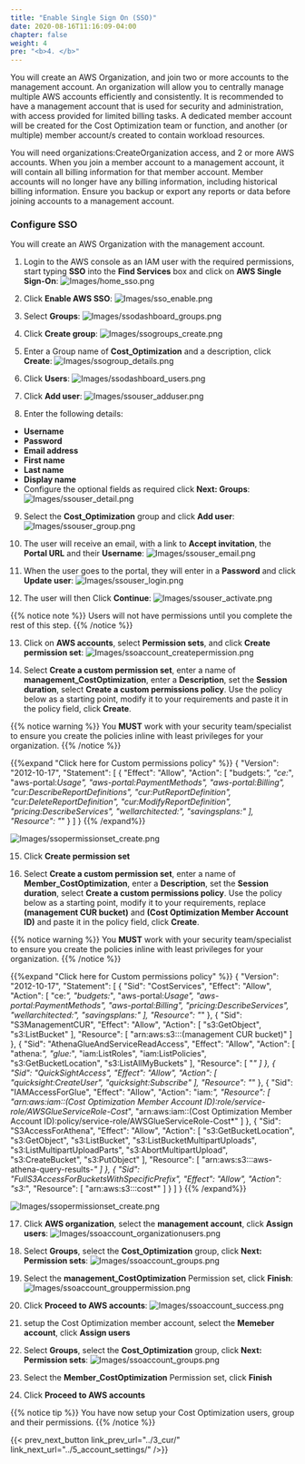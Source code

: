 ```yaml
---
title: "Enable Single Sign On (SSO)"
date: 2020-08-16T11:16:09-04:00
chapter: false
weight: 4
pre: "<b>4. </b>"
---
```




You will create an AWS Organization, and join two or more accounts to the management account. An organization will allow you to centrally manage multiple AWS accounts efficiently and consistently. It is recommended to have a management account that is  used for security and administration, with access provided for limited billing tasks. A dedicated member account will be created for the Cost Optimization team or function, and another (or multiple) member account/s created to contain workload resources.

You will need organizations:CreateOrganization access, and 2 or more AWS accounts. When you join a member account to a management account, it will contain all billing information for that member account. Member accounts will no longer have any billing information, including historical billing information.  Ensure you backup or export any reports or data before joining accounts to a management account.

### Configure SSO
You will create an AWS Organization with the management account.

1. Login to the AWS console as an IAM user with the required permissions, start typing **SSO** into the **Find Services** box and click on **AWS Single Sign-On**:
![Images/home_sso.png](/Cost/100_1_AWS_Account_Setup/Images/home_sso.png)

2. Click **Enable AWS SSO**:
![Images/sso_enable.png](/Cost/100_1_AWS_Account_Setup/Images/sso_enable.png)

3. Select **Groups**:
![Images/ssodashboard_groups.png](/Cost/100_1_AWS_Account_Setup/Images/ssodashboard_groups.png)

4. Click **Create group**:
![Images/ssogroups_create.png](/Cost/100_1_AWS_Account_Setup/Images/ssogroups_create.png)

5. Enter a Group name of **Cost_Optimization** and a description, click **Create**:
![Images/ssogroup_details.png](/Cost/100_1_AWS_Account_Setup/Images/ssogroup_details.png)

6. Click **Users**:
![Images/ssodashboard_users.png](/Cost/100_1_AWS_Account_Setup/Images/ssodashboard_users.png)

7. Click **Add user**:
![Images/ssouser_adduser.png](/Cost/100_1_AWS_Account_Setup/Images/ssouser_adduser.png)

8. Enter the following details:
 - **Username**
 - **Password**
 - **Email address**
 - **First name** 
 - **Last name** 
 - **Display name**
 - Configure the optional fields as required
click **Next: Groups**: 
![Images/ssouser_detail.png](/Cost/100_1_AWS_Account_Setup/Images/ssouser_detail.png)

9. Select the **Cost_Optimization** group and click **Add user**:
![Images/ssouser_group.png](/Cost/100_1_AWS_Account_Setup/Images/ssouser_group.png)

10. The user will receive an email, with a link to **Accept invitation**, the **Portal URL** and their **Username**:
![Images/ssouser_email.png](/Cost/100_1_AWS_Account_Setup/Images/ssouser_email.png)

11. When the user goes to the portal, they will enter in a **Password** and click **Update user**:
![Images/ssouser_login.png](/Cost/100_1_AWS_Account_Setup/Images/ssouser_login.png)

12. The user will then Click **Continue**:
![Images/ssouser_activate.png](/Cost/100_1_AWS_Account_Setup/Images/ssouser_activate.png)

{{% notice note %}}
Users will not have permissions until you complete the rest of this step.
{{% /notice %}}

13. Click on **AWS accounts**, select **Permission sets**, and click **Create permission set**:
![Images/ssoaccount_createpermission.png](/Cost/100_1_AWS_Account_Setup/Images/ssoaccount_createpermission.png)

14. Select **Create a custom permission set**, enter a name of **management_CostOptimization**, enter a **Description**, set the **Session duration**, select **Create a custom permissions policy**. Use the policy below as a starting point, modify it to your requirements and paste it in the policy field,  click **Create**.

{{% notice warning %}}
You **MUST** work with your security team/specialist to ensure you create the policies inline with least privileges for your organization.
{{% /notice %}}

{{%expand "Click here for Custom permissions policy" %}}
    {
        "Version": "2012-10-17",
        "Statement": [
            {
                "Effect": "Allow",
                "Action": [
                    "budgets:*",
                    "ce:*",
                    "aws-portal:*Usage",
                    "aws-portal:*PaymentMethods",
                    "aws-portal:*Billing",
                    "cur:DescribeReportDefinitions",
                    "cur:PutReportDefinition",
                    "cur:DeleteReportDefinition",
                    "cur:ModifyReportDefinition",
                    "pricing:DescribeServices",
                    "wellarchitected:*",
                    "savingsplans:*"
                ],
                "Resource": "*"
            }
        ]
    }
{{% /expand%}}

![Images/ssopermissionset_create.png](/Cost/100_1_AWS_Account_Setup/Images/ssopermissionset_create.png)

15. Click **Create permission set**

16. Select **Create a custom permission set**, enter a name of **Member_CostOptimization**, enter a **Description**, set the **Session duration**, select **Create a custom permissions policy**. Use the policy below as a starting point, modify it to your requirements, replace **(management CUR bucket)** and **(Cost Optimization Member Account ID)** and paste it in the policy field,  click **Create**.

{{% notice warning %}}
You **MUST** work with your security team/specialist to ensure you create the policies inline with least privileges for your organization.
{{% /notice %}}

{{%expand "Click here for Custom permissions policy" %}}
    {
        "Version": "2012-10-17",
        "Statement": [
            {
                "Sid": "CostServices",
                "Effect": "Allow",
                "Action": [
                    "ce:*",
                    "budgets:*",
                    "aws-portal:*Usage",
                    "aws-portal:*PaymentMethods",
                    "aws-portal:*Billing",
                    "pricing:DescribeServices",
                    "wellarchitected:*",
                    "savingsplans:*"
                ],
                "Resource": "*"
            },
            {
                "Sid": "S3ManagementCUR",
                "Effect": "Allow",
                "Action": [
                    "s3:GetObject",
                    "s3:ListBucket"
                ],
                "Resource": [
                    "arn:aws:s3:::(management CUR bucket)"
                ]
            },
        {
            "Sid": "AthenaGlueAndServiceReadAccess",
            "Effect": "Allow",
            "Action": [
                "athena:*",
                "glue:*",
                "iam:ListRoles",
                "iam:ListPolicies",
                "s3:GetBucketLocation",
                "s3:ListAllMyBuckets"
            ],
            "Resource": [
                "*"
            ]
        },
        {
            "Sid": "QuickSightAccess",
            "Effect": "Allow",
            "Action": [
                "quicksight:CreateUser",
                "quicksight:Subscribe"
            ],
            "Resource": "*"
        },
        {
            "Sid": "IAMAccessForGlue",
            "Effect": "Allow",
            "Action": "iam:*",
            "Resource": [
                "arn:aws:iam::(Cost Optimization Member Account ID):role/service-role/AWSGlueServiceRole-Cost*",
                "arn:aws:iam::(Cost Optimization Member Account ID):policy/service-role/AWSGlueServiceRole-Cost*"
            ]
        },
        {
            "Sid": "S3AccessForAthena",
            "Effect": "Allow",
            "Action": [
                "s3:GetBucketLocation",
                "s3:GetObject",
                "s3:ListBucket",
                "s3:ListBucketMultipartUploads",
                "s3:ListMultipartUploadParts",
                "s3:AbortMultipartUpload",
                "s3:CreateBucket",
                "s3:PutObject"
            ],
            "Resource": [
                "arn:aws:s3:::aws-athena-query-results-*"
            ]
        },
        {
            "Sid": "FullS3AccessForBucketsWithSpecificPrefix",
            "Effect": "Allow",
            "Action": "s3:*",
            "Resource": [
                "arn:aws:s3:::cost*"
            ]
        }
    ]
    }
{{% /expand%}}

![Images/ssopermissionset_create.png](/Cost/100_1_AWS_Account_Setup/Images/ssopermissionset_create.png)

17. Click **AWS organization**, select the **management account**, click **Assign users**:
![Images/ssoaccount_organizationusers.png](/Cost/100_1_AWS_Account_Setup/Images/ssoaccount_organizationusers.png)

18. Select **Groups**, select the **Cost_Optimization** group, click **Next: Permission sets**:
![Images/ssoaccount_groups.png](/Cost/100_1_AWS_Account_Setup/Images/ssoaccount_groups.png)

19. Select the **management_CostOptimization** Permission set, click **Finish**:
![Images/ssoaccount_grouppermission.png](/Cost/100_1_AWS_Account_Setup/Images/ssoaccount_grouppermission.png)

20. Click **Proceed to AWS accounts**:
![Images/ssoaccount_success.png](/Cost/100_1_AWS_Account_Setup/Images/ssoaccount_success.png)

21. setup the Cost Optimization member account, select the **Memeber account**, click **Assign users**

22. Select **Groups**, select the **Cost_Optimization** group, click **Next: Permission sets**:
![Images/ssoaccount_groups.png](/Cost/100_1_AWS_Account_Setup/Images/ssoaccount_groups.png)

23. Select the **Member_CostOptimization** Permission set, click **Finish**

24. Click **Proceed to AWS accounts**


{{% notice tip %}}
You have now setup your Cost Optimization users, group and their permissions.
{{% /notice %}}

{{< prev_next_button link_prev_url="../3_cur/" link_next_url="../5_account_settings/" />}}

